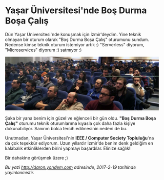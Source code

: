 # Yaşar Üniversitesi'nde Boş Durma Boşa Çalış 

Dün Yaşar Üniversitesi'nde konuşmak için İzmir'deydim. Yine teknik olmayan bir oturum olarak "Boş Durma Boşa Çalış" oturumunu sundum. Nedense kimse teknik oturum istemiyor artık :) "Serverless" diyorum, "Microservices" diyorum :) satmıyor :)

![Yaşar Üniversitesi Ziyaretim](../media/Yasar_Universitesi_Bos_Durma_Bosa_Calis/yasar-uni.jpg)

Şaka bir yana benim için güzel ve eğlenceli bir gün oldu. **"Boş Durma Boşa Çalış"** oturumu teknik oturumlarıma kıyasla çok daha fazla kişiye dokunabiliyor. Sanırım bolca tercih edilmesinin nedeni de bu. 

Unutmadan, Yaşar Üniversitesi'nin **IEEE / Computer Society Topluluğu**'na da çok teşekkür ediyorum. Uzun yıllardır İzmir'de benim denk geldiğim en kalabalık etkinliklerden birini yapmayı başardılar. Elinize sağlık!

Bir dahakine görüşmek üzere ;)


*Bu yazi http://daron.yondem.com adresinde, 2017-2-19 tarihinde yayinlanmistir.*